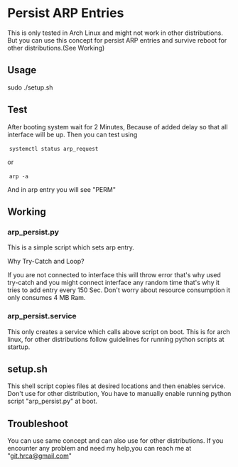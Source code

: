 # Persist ARP Entries

This is only tested in Arch Linux and might not work in other distributions. But you can use this concept for  persist ARP entries and survive reboot for other distributions.(See Working)

## Usage

sudo ./setup.sh

## Test

After booting system wait for 2 Minutes, Because of added delay so that all interface will be up. Then you can test using

​	```systemctl status arp_request```

or

​	```arp -a```

And in arp entry you will see "PERM"

## Working

### arp_persist.py

This is a simple script which sets arp entry.

Why Try-Catch and Loop?

If you are not connected to interface this will throw error that's why used try-catch and you might connect interface any random time that's why it tries to add entry every 150 Sec. Don't worry about resource consumption it only consumes 4 MB Ram.

### arp_persist.service

This only creates a service which calls above script on boot. This is for arch linux, for other distributions follow guidelines for running python scripts at startup.

## setup.sh

This shell script copies files at desired locations and then enables service. Don't use for other distribution, You have to manually enable running python script "arp_persist.py" at boot.

## Troubleshoot

You can use same concept and can also use for other distributions. If you encounter any problem and  need my help,you can reach me at "git.hrca@gmail.com"